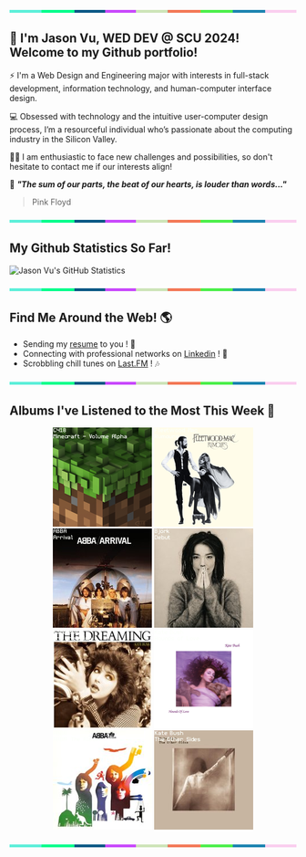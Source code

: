 <img src="./.github/workflows/banner_strip.png" width="100%" height="5px">

## 👋 I'm Jason Vu, WED DEV @ SCU 2024! Welcome to my Github portfolio! 

⚡ I'm a Web Design and Engineering major with interests in full-stack development, information technology, and human-computer interface design.

💻 Obsessed with technology and the intuitive user-computer design process, I’m a resourceful individual who’s passionate about the computing industry in the Silicon Valley.

🙋‍♂️ I am enthusiastic to face new challenges and possibilities, so don't hesitate to contact me if our interests align!

🤝 ***"The sum of our parts, the beat of our hearts, is louder than words..."***
> Pink Floyd

<img src="./.github/workflows/banner_strip.png" width="100%" height="5px">

## My Github Statistics So Far!
![Jason Vu's GitHub Statistics](https://github-readme-stats.vercel.app/api?username=JAVAB3ANS&show_icons=true)

<img src="./.github/workflows/banner_strip.png" width="100%" height="5px">

## Find Me Around the Web! 🌎
- Sending my [resume](https://javab3ans.github.io/pdfs/resume.pdf) to you ! 📝
- Connecting with professional networks on [Linkedin](https://www.linkedin.com/in/jason-anh-vu/) ! 💼  
- Scrobbling chill tunes on [Last.FM](https://www.last.fm/user/JAVA9620) ! 🎶

<img src="./.github/workflows/banner_strip.png" width="100%" height="5px">

## Albums I've Listened to the Most This Week 🎹 

<!-- lastfm -->
<p align="center"><a href="https://www.last.fm/music/C418/Minecraft+-+Volume+Alpha"><img src="./album-covers-finished/album-cover_final_0.png" title="C418 - Minecraft - Volume Alpha"></a> <a href="https://www.last.fm/music/Fleetwood+Mac/Rumours"><img src="./album-covers-finished/album-cover_final_1.png" title="Fleetwood Mac - Rumours"></a> <a href="https://www.last.fm/music/ABBA/Arrival"><img src="./album-covers-finished/album-cover_final_2.png" title="ABBA - Arrival"></a> <a href="https://www.last.fm/music/Bj%C3%B6rk/Debut"><img src="./album-covers-finished/album-cover_final_3.png" title="Björk - Debut"></a> <a href="https://www.last.fm/music/Kate+Bush/The+Dreaming"><img src="./album-covers-finished/album-cover_final_4.png" title="Kate Bush - The Dreaming"></a> <a href="https://www.last.fm/music/Kate+Bush/Hounds+of+Love"><img src="./album-covers-finished/album-cover_final_5.png" title="Kate Bush - Hounds of Love"></a> <a href="https://www.last.fm/music/ABBA/ABBA:+The+Album"><img src="./album-covers-finished/album-cover_final_6.png" title="ABBA - ABBA: The Album"></a> <a href="https://www.last.fm/music/Kate+Bush/The+Other+Sides"><img src="./album-covers-finished/album-cover_final_7.png" title="Kate Bush - The Other Sides"></a> </p>

<img src="./.github/workflows/banner_strip.png" width="100%" height="5px">
